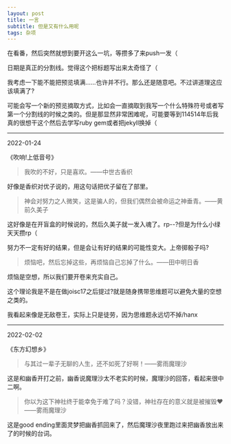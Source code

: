 ```yaml
---
layout: post
title: 一言
subtitle: 但是又有什么用呢
tags: 杂项
---
```


在看番，然后突然就想到要开这么一坑，等攒多了来push一发（

日期是真正的分割线。觉得这个把标题写出来太奇怪了（

我考虑一下能不能把预览填满......也许并不行。那么还是随意吧。不过讲道理这应该填满了?

可能会写一个新的预览摘取方式，比如会一直摘取到我写一个什么特殊符号或者写第一个分割线的时候之类的。但是那显然非常困难呢，可能要等到114514年后我真的很想干这个然后去学写ruby gem或者把jekyll换掉（

-----

2022-01-24

《吹响!上低音号》

> 我吹的不好，只是喜欢。——中世古香织

好像是香织对优子说的，用这句话把优子留在了部里。

> 神会对努力之人微笑，这是骗人的，但我们偶然会被命运之神垂青。——黄前久美子

这好像是在开盲盒的时候说的，然后久美子就一发入魂了。rp--?但是为什么小绿天天攒rp（

努力不一定有好的结果，但是会让有好的结果的可能性变大。上帝掷骰子吗?

> 烦恼吧，然后忘掉这些，再烦恼自己忘掉了什么。——田中明日香

烦恼是空想，所以我们要开卷来充实自己。

这个理论我是不是在做joisc17之后提过?就是随身携带思维题可以避免大量的空想之类的。

我看起来像是无敌卷王，实际上只是徒劳，因为思维题永远切不掉/hanx

-----

2022-02-02

《东方幻想乡》

> 与其过一辈子无聊的人生，还不如死了好啊！——雾雨魔理沙

这是和幽香开打之前，幽香说魔理沙太不老实的时候，魔理沙的回答，看起来很中二啊。

> 你以为这下神社终于能幸免于难了吗？没错，神社存在的意义就是被摧毁❤——雾雨魔理沙

这是good ending里面灵梦把幽香抓回来了，然后魔理沙夜里跑过来把幽香放出来了的时候的台词。